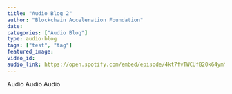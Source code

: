 ```yaml
---
title: "Audio Blog 2"
author: "Blockchain Acceleration Foundation"
date: 
categories: ["Audio Blog"]
type: audio-blog
tags: ["test", "tag"]
featured_image: 
video_id: 
audio_link: https://open.spotify.com/embed/episode/4kt7fvTWCUfB20k64ymYGk
---
```


Audio Audio Audio